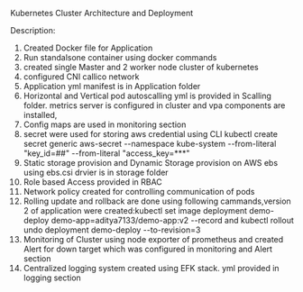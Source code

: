 Kubernetes Cluster Architecture and Deployment

Description:

1. Created Docker file for Application
2. Run standalsone container using docker commands
3. created single Master and 2 worker node cluster of kubernetes
4. configured CNI callico network
5. Application yml manifest is in Application folder
6. Horizontal and Vertical pod autoscalling yml is provided in Scalling folder. metrics server is configured in cluster and vpa components are installed,
7. Config maps are used in monitoring section
8. secret were used for storing aws credential using CLI kubectl create secret generic aws-secret --namespace kube-system --from-literal "key_id=##" --from-literal "access_key=***"
9. Static storage provision and Dynamic Storage provision on AWS ebs using ebs.csi drvier is in storage folder
10. Role based Access provided in RBAC
11. Network policy created for controlling communication of pods
12. Rolling update and rollback are done using following cammands,version 2 of application were created:kubectl set image deployment demo-deploy demo-app=aditya7133/demo-app:v2 --record and kubectl rollout undo deployment demo-deploy --to-revision=3
13. Monitoring of Cluster using node exporter of prometheus and created Alert for down target which was configured in monitoring and Alert section
14. Centralized logging system created using EFK stack. yml provided in logging section 


